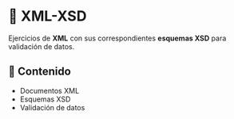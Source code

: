 # 📄 XML-XSD

Ejercicios de **XML** con sus correspondientes **esquemas XSD** para validación de datos.

## 📂 Contenido
- Documentos XML  
- Esquemas XSD  
- Validación de datos
